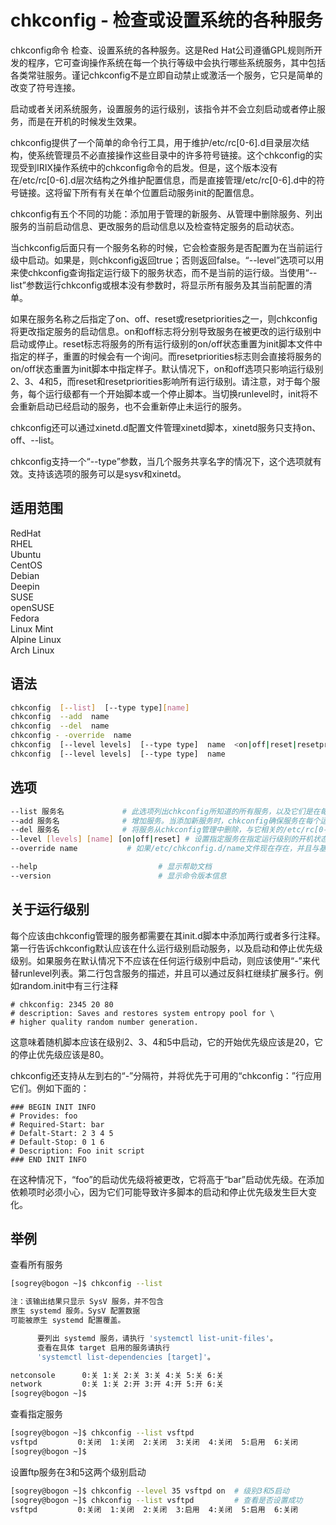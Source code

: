 # chkconfig - 检查或设置系统的各种服务
chkconfig命令 检查、设置系统的各种服务。这是Red Hat公司遵循GPL规则所开发的程序，它可查询操作系统在每一个执行等级中会执行哪些系统服务，其中包括各类常驻服务。谨记chkconfig不是立即自动禁止或激活一个服务，它只是简单的改变了符号连接。

启动或者关闭系统服务，设置服务的运行级别，该指令并不会立刻启动或者停止服务，而是在开机的时候发生效果。

chkconfig提供了一个简单的命令行工具，用于维护/etc/rc[0-6].d目录层次结构，使系统管理员不必直接操作这些目录中的许多符号链接。这个chkconfig的实现受到IRIX操作系统中的chkconfig命令的启发。但是，这个版本没有在/etc/rc[0-6].d层次结构之外维护配置信息，而是直接管理/etc/rc[0-6].d中的符号链接。这将留下所有有关在单个位置启动服务init的配置信息。

chkconfig有五个不同的功能：添加用于管理的新服务、从管理中删除服务、列出服务的当前启动信息、更改服务的启动信息以及检查特定服务的启动状态。

当chkconfig后面只有一个服务名称的时候，它会检查服务是否配置为在当前运行级中启动。如果是，则chkconfig返回true；否则返回false。“--level”选项可以用来使chkconfig查询指定运行级下的服务状态，而不是当前的运行级。当使用“--list”参数运行chkconfig或根本没有参数时，将显示所有服务及其当前配置的清单。

如果在服务名称之后指定了on、off、reset或resetpriorities之一，则chkconfig将更改指定服务的启动信息。on和off标志将分别导致服务在被更改的运行级别中启动或停止。reset标志将服务的所有运行级别的on/off状态重置为init脚本文件中指定的样子，重置的时候会有一个询问。而resetpriorities标志则会直接将服务的on/off状态重置为init脚本中指定样子。默认情况下，on和off选项只影响运行级别2、3、4和5，而reset和resetpriorities影响所有运行级别。请注意，对于每个服务，每个运行级都有一个开始脚本或一个停止脚本。当切换runlevel时，init将不会重新启动已经启动的服务，也不会重新停止未运行的服务。

chkconfig还可以通过xinetd.d配置文件管理xinetd脚本，xinetd服务只支持on、off、--list。

chkconfig支持一个“--type”参数，当几个服务共享名字的情况下，这个选项就有效。支持该选项的服务可以是sysv和xinetd。

## 适用范围

<!-- <div class="svg linux">Linux</div> -->
<div class="svg redhat">RedHat</div>
<div class="svg rhel">RHEL</div>
<div class="svg ubuntu">Ubuntu</div>
<div class="svg centos">CentOS</div>
<div class="svg debian">Debian</div>
<div class="svg deepin">Deepin</div>
<div class="svg suse">SUSE</div>
<div class="svg opensuse">openSUSE</div>
<div class="svg fedora">Fedora</div>
<div class="svg linuxmint">Linux Mint</div>
<!-- <div class="svg mxlinux">MX Linux</div> -->
<div class="svg alpinelinux">Alpine Linux</div>
<div class="svg archlinux">Arch Linux</div>

## 语法

``` bash
chkconfig  [--list]  [--type type][name]
chkconfig  --add  name
chkconfig  --del  name
chkconfig - -override  name
chkconfig  [--level levels]  [--type type]  name  <on|off|reset|resetpriorities>
chkconfig  [--level levels]  [--type type]  name
```

## 选项

``` bash
--list 服务名             # 此选项列出chkconfig所知道的所有服务，以及它们是在每个运行级别中停止还是启动。如果指定了名称，则仅显示有关服务名称的信息。
--add 服务名              # 增加服务。当添加新服务时，chkconfig确保服务在每个运行级别上都有一个启动项或一个杀死项。如果任何运行级缺少这样的条目，chkconfig将按照init脚本中的默认值创建适当的条目。请注意，“INIT INFO”部分中的默认条目优先于initscript中的默认运行级别；如果存在任何必需的启动或要求停止条目，则将调整脚本的开始和停止优先级，以考虑这些依赖项。
--del 服务名              # 将服务从chkconfig管理中删除，与它相关的/etc/rc[0-6].d中的任何符号链接都被删除。
--level [levels] [name] [on|off|reset] # 设置指定服务在指定运行级别的开机状态，级别可以是0~6。例如: chkconfig –level 35 vsftpd on
--override name           # 如果/etc/chkconfig.d/name文件现在存在，并且与基础配置脚本不同，则更改服务名称的配置文件，而不使用基础配置。

--help                           # 显示帮助文档
--version                        # 显示命令版本信息
```
## 关于运行级别
每个应该由chkconfig管理的服务都需要在其init.d脚本中添加两行或者多行注释。第一行告诉chkconfig默认应该在什么运行级别启动服务，以及启动和停止优先级级别。如果服务在默认情况下不应该在任何运行级别中启动，则应该使用“-”来代替runlevel列表。第二行包含服务的描述，并且可以通过反斜杠继续扩展多行。例如random.init中有三行注释
```
# chkconfig: 2345 20 80
# description: Saves and restores system entropy pool for \
# higher quality random number generation.
```
这意味着随机脚本应该在级别2、3、4和5中启动，它的开始优先级应该是20，它的停止优先级应该是80。

 

chkconfig还支持从左到右的“-”分隔符，并将优先于可用的“chkconfig：”行应用它们。例如下面的：
```
### BEGIN INIT INFO
# Provides: foo
# Required-Start: bar
# Defalt-Start: 2 3 4 5
# Default-Stop: 0 1 6
# Description: Foo init script
### END INIT INFO
```
在这种情况下，“foo”的启动优先级将被更改，它将高于“bar”启动优先级。在添加依赖项时必须小心，因为它们可能导致许多脚本的启动和停止优先级发生巨大变化。
## 举例
查看所有服务
``` bash
[sogrey@bogon ~]$ chkconfig --list

注：该输出结果只显示 SysV 服务，并不包含
原生 systemd 服务。SysV 配置数据
可能被原生 systemd 配置覆盖。 

      要列出 systemd 服务，请执行 'systemctl list-unit-files'。
      查看在具体 target 启用的服务请执行
      'systemctl list-dependencies [target]'。

netconsole     	0:关	1:关	2:关	3:关	4:关	5:关	6:关
network        	0:关	1:关	2:开	3:开	4:开	5:开	6:关
[sogrey@bogon ~]$ 
```
查看指定服务
``` bash
[sogrey@bogon ~]$ chkconfig --list vsftpd
vsftpd         0:关闭  1:关闭  2:关闭  3:关闭  4:关闭  5:启用  6:关闭
[sogrey@bogon ~]$ 
```
设置ftp服务在3和5这两个级别启动
``` bash
[sogrey@bogon ~]$ chkconfig --level 35 vsftpd on  # 级别3和5启动
[sogrey@bogon ~]$ chkconfig --list vsftpd         # 查看是否设置成功
vsftpd         0:关闭  1:关闭  2:关闭  3:启用  4:关闭  5:启用  6:关闭
```